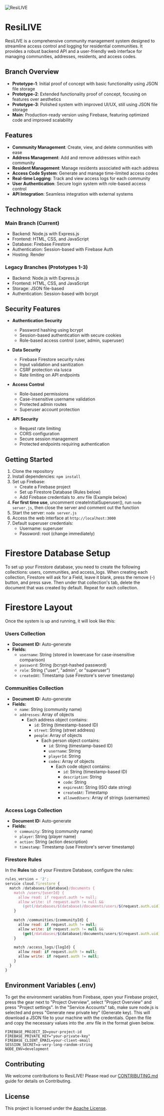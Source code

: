 ![ResiLIVE](ResiLIVE_Neat_Logo.png)

# ResiLIVE

ResiLIVE is a comprehensive community management system designed to streamline access control and logging for residential communities. It provides a robust backend API and a user-friendly web interface for managing communities, addresses, residents, and access codes.

## Branch Overview

- **Prototype-1**: Initial proof of concept with basic functionality using JSON file storage
- **Prototype-2**: Extended functionality proof of concept, focusing on features over aesthetics
- **Prototype-3**: Polished system with improved UI/UX, still using JSON file storage
- **Main**: Production-ready version using Firebase, featuring optimized code and improved scalability

## Features

- **Community Management**: Create, view, and delete communities with ease
- **Address Management**: Add and remove addresses within each community
- **Resident Management**: Manage residents associated with each address
- **Access Code System**: Generate and manage time-limited access codes
- **Real-time Logging**: Track and view access logs for each community
- **User Authentication**: Secure login system with role-based access control
- **API Integration**: Seamless integration with external systems

## Technology Stack

### Main Branch (Current)
- Backend: Node.js with Express.js
- Frontend: HTML, CSS, and JavaScript
- Database: Firebase Firestore
- Authentication: Session-based with Firebase Auth
- Hosting: Render

### Legacy Branches (Prototypes 1-3)
- Backend: Node.js with Express.js
- Frontend: HTML, CSS, and JavaScript
- Storage: JSON file-based
- Authentication: Session-based with bcrypt

## Security Features

- **Authentication Security**
    - Password hashing using bcrypt
    - Session-based authentication with secure cookies
    - Role-based access control (user, admin, superuser)

- **Data Security**
    - Firebase Firestore security rules
    - Input validation and sanitization
    - CSRF protection via lusca
    - Rate limiting on API endpoints

- **Access Control**
    - Role-based permissions
    - Case-insensitive username validation
    - Protected admin routes
    - Superuser account protection

- **API Security**
    - Request rate limiting
    - CORS configuration
    - Secure session management
    - Protected endpoints requiring authentication

## Getting Started

1. Clone the repository
2. Install dependencies: `npm install`
3. Set up Firebase:
    - Create a Firebase project
    - Set up Firestore Database (Rules below)
    - Add Firebase credentials to .env file (Example below)
4. **For first time use**, uncomment createInitialSuperuser(), run `node server.js`, then close the server and comment out the function
5. Start the server: `node server.js`
6. Access the web interface at `http://localhost:3000`
7. Default superuser credentials:
    - Username: superuser
    - Password: root (change immediately)

# Firestore Database Setup

To set up your Firestore database, you need to create the following collections: users, communities, and access_logs. When creating each collection, Firestore will ask for a Field, leave it blank, press the remove (-) button, and press save. Then under that collection's tab, delete the document that was created by default. Repeat for each collection.

# Firestore Layout

Once the system is up and running, it will look like this:

### Users Collection

- **Document ID:** Auto-generate
- **Fields:**
    - `username`: String (stored in lowercase for case-insensitive comparison)
    - `password`: String (bcrypt-hashed password)
    - `role`: String ("user", "admin", or "superuser")
    - `createdAt`: Timestamp (use Firestore's server timestamp)

### Communities Collection

- **Document ID:** Auto-generate
- **Fields:**
    - `name`: String (community name)
    - `addresses`: Array of objects
        - Each address object contains:
            - `id`: String (timestamp-based ID)
            - `street`: String (street address)
            - `people`: Array of objects
                - Each person object contains:
                    - `id`: String (timestamp-based ID)
                    - `username`: String
                    - `playerId`: String
                    - `codes`: Array of objects
                        - Each code object contains:
                            - `id`: String (timestamp-based ID)
                            - `description`: String
                            - `code`: String
                            - `expiresAt`: String (ISO date string)
                            - `createdAt`: Timestamp
                            - `allowedUsers`: Array of strings (usernames)

### Access Logs Collection

- **Document ID:** Auto-generate
- **Fields:**
    - `community`: String (community name)
    - `player`: String (player name)
    - `action`: String (action description)
    - `timestamp`: Timestamp (use Firestore's server timestamp)

### Firestore Rules

In the **Rules** tab of your Firestore Database, configure the rules:

```javascript
rules_version = '2';
service cloud.firestore {
  match /databases/{database}/documents {
    match /users/{userId} {
      allow read: if request.auth != null;
      allow write: if request.auth != null && 
        (get(/databases/$(database)/documents/users/$(request.auth.uid)).data.role == 'admin');
    }
    
    match /communities/{communityId} {
      allow read: if request.auth != null;
      allow write: if request.auth != null && 
        (get(/databases/$(database)/documents/users/$(request.auth.uid)).data.role == 'admin');
    }
    
    match /access_logs/{logId} {
      allow read: if request.auth != null;
      allow write: if request.auth != null;
    }
  }
}
```

## Environment Variables (.env)

To get the environment variables from Firebase, open your Firebase project, press the gear next to "Project Overview", select "Project Overview" and press "Project settings". In the "Service Accounts" tab, make sure node.js is selected and press "Generate new private key" (Generate key). This will download a JSON file to your machine with the credentials. Open the file and copy the necessary values into the .env file in the format given below.

```
FIREBASE_PROJECT_ID=your-project-id
FIREBASE_PRIVATE_KEY="your-private-key"
FIREBASE_CLIENT_EMAIL=your-client-email
SESSION_SECRET=a-very-long-random-string
NODE_ENV=development
```

## Contributing

We welcome contributions to ResiLIVE! Please read our [CONTRIBUTING.md](./CONTRIBUTING.md) guide for details on Contributing.

## License

This project is licensed under the [Apache License](LICENSE).
